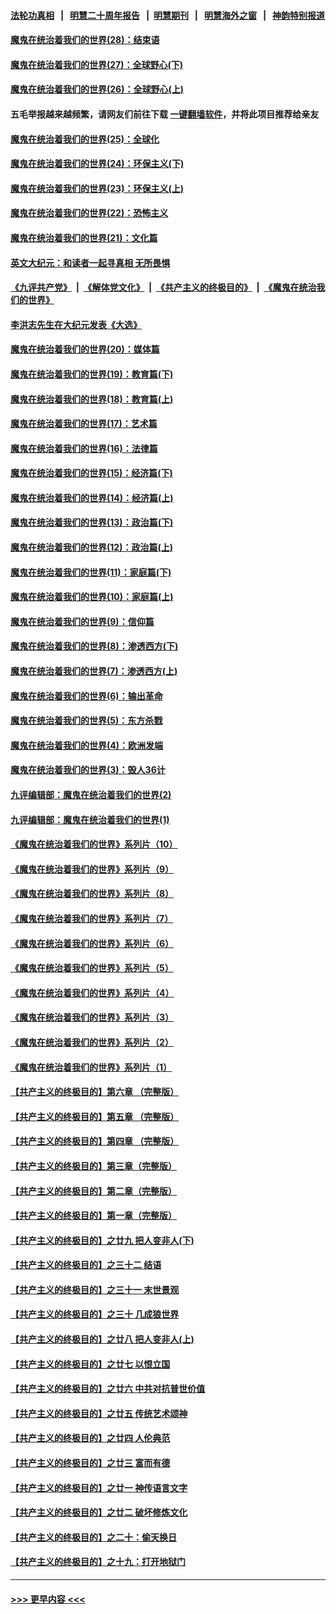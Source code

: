 #### [法轮功真相](https://github.com/gfw-breaker/truth/blob/master/README.md?t=0) &nbsp;&nbsp;|&nbsp;&nbsp; [明慧二十周年报告](https://github.com/gfw-breaker/mh-reports/blob/master/README.md?t=0) &nbsp;&nbsp;|&nbsp;&nbsp;[明慧期刊](https://github.com/gfw-breaker/mh-qikan) &nbsp;&nbsp;|&nbsp;&nbsp; [明慧海外之窗](https://github.com/gfw-breaker/mh-news/blob/master/README.md?t=0) &nbsp;&nbsp;|&nbsp;&nbsp; [神韵特别报道](https://github.com/gfw-breaker/mh-news/blob/master/shenyun.md?t=0)
#### [魔鬼在统治着我们的世界(28)：结束语](../pages/nsc422/n10936246.md?t=07091101) 
#### [魔鬼在统治着我们的世界(27)：全球野心(下)](../pages/nsc422/n10928319.md?t=07091101) 
#### [魔鬼在统治着我们的世界(26)：全球野心(上)](../pages/nsc422/n10900318.md?t=07091101) 
#### 五毛举报越来越频繁，请网友们前往下载 [一键翻墙软件](https://github.com/gfw-breaker/ssr-accounts)，并将此项目推荐给亲友
#### [魔鬼在统治着我们的世界(25)：全球化](../pages/nsc422/n10788205.md?t=07091101) 
#### [魔鬼在统治着我们的世界(24)：环保主义(下)](../pages/nsc422/n10695307.md?t=07091101) 
#### [魔鬼在统治着我们的世界(23)：环保主义(上)](../pages/nsc422/n10688613.md?t=07091101) 
#### [魔鬼在统治着我们的世界(22)：恐怖主义](../pages/nsc422/n10614727.md?t=07091101) 
#### [魔鬼在统治着我们的世界(21)：文化篇](../pages/nsc422/n10597706.md?t=07091101) 
#### [英文大纪元：和读者一起寻真相 无所畏惧](../pages/nsc422/n12542027.md?t=07091101) 
#### [《九评共产党》](https://github.com/begood0513/9ping.md/blob/master/README.md) &nbsp;|&nbsp; [《解体党文化》](../../../../jtdwh.md/blob/master/README.md)  &nbsp;|&nbsp; [《共产主义的终极目的》](../../../../gczydzjmd.md/blob/master/README.md) &nbsp;|&nbsp; [《魔鬼在统治我们的世界》](../../../../mgztzwmdsj.md/blob/master/README.md) 
#### [李洪志先生在大纪元发表《大选》](../pages/nsc422/n12534746.md?t=07091101) 
#### [魔鬼在统治着我们的世界(20)：媒体篇](../pages/nsc422/n10586579.md?t=07091101) 
#### [魔鬼在统治着我们的世界(19)：教育篇(下)](../pages/nsc422/n10564808.md?t=07091101) 
#### [魔鬼在统治着我们的世界(18)：教育篇(上)](../pages/nsc422/n10526970.md?t=07091101) 
#### [魔鬼在统治着我们的世界(17)：艺术篇](../pages/nsc422/n10499093.md?t=07091101) 
#### [魔鬼在统治着我们的世界(16)：法律篇](../pages/nsc422/n10485969.md?t=07091101) 
#### [魔鬼在统治着我们的世界(15)：经济篇(下)](../pages/nsc422/n10469975.md?t=07091101) 
#### [魔鬼在统治着我们的世界(14)：经济篇(上)](../pages/nsc422/n10457370.md?t=07091101) 
#### [魔鬼在统治着我们的世界(13)：政治篇(下)](../pages/nsc422/n10448270.md?t=07091101) 
#### [魔鬼在统治着我们的世界(12)：政治篇(上)](../pages/nsc422/n10444576.md?t=07091101) 
#### [魔鬼在统治着我们的世界(11)：家庭篇(下)](../pages/nsc422/n10440961.md?t=07091101) 
#### [魔鬼在统治着我们的世界(10)：家庭篇(上)](../pages/nsc422/n10435448.md?t=07091101) 
#### [魔鬼在统治着我们的世界(9)：信仰篇](../pages/nsc422/n10432159.md?t=07091101) 
#### [魔鬼在统治着我们的世界(8)：渗透西方(下)](../pages/nsc422/n10429603.md?t=07091101) 
#### [魔鬼在统治着我们的世界(7)：渗透西方(上)](../pages/nsc422/n10426013.md?t=07091101) 
#### [魔鬼在统治着我们的世界(6)：输出革命](../pages/nsc422/n10421536.md?t=07091101) 
#### [魔鬼在统治着我们的世界(5)：东方杀戮](../pages/nsc422/n10417707.md?t=07091101) 
#### [魔鬼在统治着我们的世界(4)：欧洲发端](../pages/nsc422/n10414890.md?t=07091101) 
#### [魔鬼在统治着我们的世界(3)：毁人36计](../pages/nsc422/n10411583.md?t=07091101) 
#### [九评编辑部：魔鬼在统治着我们的世界(2)](../pages/nsc422/n10410036.md?t=07091101) 
#### [九评编辑部：魔鬼在统治着我们的世界(1)](../pages/nsc422/n10406825.md?t=07091101) 
#### [《魔鬼在统治着我们的世界》系列片（10）](../pages/nsc422/n12292670.md?t=07091101) 
#### [《魔鬼在统治着我们的世界》系列片（9）](../pages/nsc422/n12290859.md?t=07091101) 
#### [《魔鬼在统治着我们的世界》系列片（8）](../pages/nsc422/n12287445.md?t=07091101) 
#### [《魔鬼在统治着我们的世界》系列片（7）](../pages/nsc422/n12283425.md?t=07091101) 
#### [《魔鬼在统治着我们的世界》系列片（6）](../pages/nsc422/n12282314.md?t=07091101) 
#### [《魔鬼在统治着我们的世界》系列片（5）](../pages/nsc422/n12281419.md?t=07091101) 
#### [《魔鬼在统治着我们的世界》系列片（4）](../pages/nsc422/n12274024.md?t=07091101) 
#### [《魔鬼在统治着我们的世界》系列片（3）](../pages/nsc422/n12271322.md?t=07091101) 
#### [《魔鬼在统治着我们的世界》系列片（2）](../pages/nsc422/n12269049.md?t=07091101) 
#### [《魔鬼在统治着我们的世界》系列片（1）](../pages/nsc422/n12267575.md?t=07091101) 
#### [【共产主义的终极目的】第六章 （完整版）](../pages/nsc422/n11428913.md?t=07091101) 
#### [【共产主义的终极目的】第五章 （完整版）](../pages/nsc422/n11428912.md?t=07091101) 
#### [【共产主义的终极目的】第四章 （完整版）](../pages/nsc422/n11428907.md?t=07091101) 
#### [【共产主义的终极目的】第三章（完整版）](../pages/nsc422/n11428848.md?t=07091101) 
#### [【共产主义的终极目的】第二章（完整版）](../pages/nsc422/n11428831.md?t=07091101) 
#### [【共产主义的终极目的】第一章（完整版）](../pages/nsc422/n11417651.md?t=07091101) 
#### [【共产主义的终极目的】之廿九 把人变非人(下)](../pages/nsc422/n11344140.md?t=07091101) 
#### [【共产主义的终极目的】之三十二 结语](../pages/nsc422/n11360535.md?t=07091101) 
#### [【共产主义的终极目的】之三十一 末世景观](../pages/nsc422/n11351129.md?t=07091101) 
#### [【共产主义的终极目的】之三十 几成狼世界](../pages/nsc422/n11348280.md?t=07091101) 
#### [【共产主义的终极目的】之廿八 把人变非人(上)](../pages/nsc422/n11340492.md?t=07091101) 
#### [【共产主义的终极目的】之廿七 以恨立国](../pages/nsc422/n11336944.md?t=07091101) 
#### [【共产主义的终极目的】之廿六 中共对抗普世价值](../pages/nsc422/n11324785.md?t=07091101) 
#### [【共产主义的终极目的】之廿五 传统艺术颂神](../pages/nsc422/n11296396.md?t=07091101) 
#### [【共产主义的终极目的】之廿四 人伦典范](../pages/nsc422/n11296397.md?t=07091101) 
#### [【共产主义的终极目的】之廿三 富而有德](../pages/nsc422/n11283598.md?t=07091101) 
#### [【共产主义的终极目的】之廿一 神传语言文字](../pages/nsc422/n11263265.md?t=07091101) 
#### [【共产主义的终极目的】之廿二 破坏修炼文化](../pages/nsc422/n11245728.md?t=07091101) 
#### [【共产主义的终极目的】之二十：偷天换日](../pages/nsc422/n11238846.md?t=07091101) 
#### [【共产主义的终极目的】之十九：打开地狱门](../pages/nsc422/n11206376.md?t=07091101) 

----
#### [ >>> 更早内容 <<< ](../indexes/nsc422-earlier.md)
